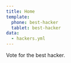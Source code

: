 ```yaml
---
title: Home
template:
  phone: best-hacker
  tablet: best-hacker
data:
  - hackers.yml
---
```


Vote for the best hacker.
